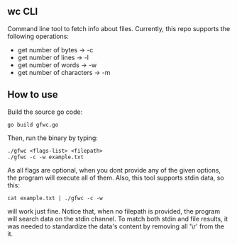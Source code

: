 ## wc CLI
Command line tool to fetch info about files.
Currently, this repo supports the following operations:
- get number of bytes -> -c
- get number of lines -> -l
- get number of words -> -w
- get number of characters -> -m
## How to use
Build the source go code:
```console
go build gfwc.go
```
Then, run the binary by typing:
```console
./gfwc <flags-list> <filepath>
./gfwc -c -w example.txt
```
As all flags are optional, when you dont provide any of the given options, the program will execute all of them. Also, this tool supports stdin data, so this:
```console
cat example.txt | ./gfwc -c -w 
```
will work just fine. Notice that, when no filepath is provided, the program will search data on the stdin channel. To match both stdin and file results, it was needed to standardize the data's content by removing all '\r' from the it.